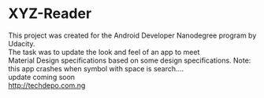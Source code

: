 # XYZ-Reader

This project was created for the Android Developer Nanodegree program by Udacity.<br/>
The task was to update the look and feel of an app to meet <br/>Material Design specifications based on some design specifications.
Note: this app crashes when symbol with space is search....<br/>
update coming soon<br/>
http://techdepo.com.ng
